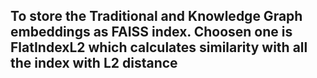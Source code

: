 ## To store the Traditional and Knowledge Graph embeddings as FAISS index. Choosen one is FlatIndexL2 which calculates similarity with all the index with L2 distance
